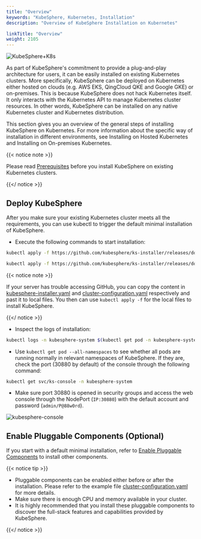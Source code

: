 ```yaml
---
title: "Overview"
keywords: "KubeSphere, Kubernetes, Installation"
description: "Overview of KubeSphere Installation on Kubernetes"

linkTitle: "Overview"
weight: 2105
---
```


![KubeSphere+K8s](https://pek3b.qingstor.com/kubesphere-docs/png/20191123144507.png)

As part of KubeSphere's commitment to provide a plug-and-play architecture for users, it can be easily installed on existing Kubernetes clusters. More specifically, KubeSphere can be deployed on Kubernetes either hosted on clouds (e.g. AWS EKS, QingCloud QKE and Google GKE) or on-premises. This is because KubeSphere does not hack Kubernetes itself. It only interacts with the Kubernetes API to manage Kubernetes cluster resources. In other words, KubeSphere can be installed on any native Kubernetes cluster and Kubernetes distribution.

This section gives you an overview of the general steps of installing KubeSphere on Kubernetes. For more information about the specific way of installation in different environments, see Installing on Hosted Kubernetes and Installing on On-premises Kubernetes.

{{< notice note >}} 

Please read [Prerequisites](../prerequisites/) before you install KubeSphere on existing Kubernetes clusters.

{{</ notice >}}

## Deploy KubeSphere

After you make sure your existing Kubernetes cluster meets all the requirements, you can use kubectl to trigger the default minimal installation of KubeSphere.

- Execute the following commands to start installation:

```bash
kubectl apply -f https://github.com/kubesphere/ks-installer/releases/download/v3.0.0/kubesphere-installer.yaml
```

```bash
kubectl apply -f https://github.com/kubesphere/ks-installer/releases/download/v3.0.0/cluster-configuration.yaml
```

{{< notice note >}} 

If your server has trouble accessing GitHub, you can copy the content in [kubesphere-installer.yaml](https://github.com/kubesphere/ks-installer/releases/download/v3.0.0/kubesphere-installer.yaml) and [cluster-configuration.yaml](https://github.com/kubesphere/ks-installer/releases/download/v3.0.0/cluster-configuration.yaml) respectively and past it to local files. You then can use `kubectl apply -f` for the local files to install KubeSphere.

{{</ notice >}}

- Inspect the logs of installation:

```bash
kubectl logs -n kubesphere-system $(kubectl get pod -n kubesphere-system -l app=ks-install -o jsonpath='{.items[0].metadata.name}') -f
```

- Use `kubectl get pod --all-namespaces` to see whether all pods are running normally in relevant namespaces of KubeSphere. If they are, check the port (30880 by default) of the console through the following command:

```bash
kubectl get svc/ks-console -n kubesphere-system
```

- Make sure port 30880 is opened in security groups and access the web console through the NodePort (`IP:30880`) with the default account and password (`admin/P@88w0rd`).

![kubesphere-console](https://ap3.qingstor.com/kubesphere-website/docs/login.png)

## Enable Pluggable Components (Optional)

If you start with a default minimal installation, refer to [Enable Pluggable Components](../../../pluggable-components/) to install other components.

{{< notice tip >}}

- Pluggable components can be enabled either before or after the installation. Please refer to the example file [cluster-configuration.yaml](https://github.com/kubesphere/ks-installer/blob/master/deploy/cluster-configuration.yaml) for more details.
- Make sure there is enough CPU and memory available in your cluster.
- It is highly recommended that you install these pluggable components to discover the full-stack features and capabilities provided by KubeSphere.

{{</ notice >}}


